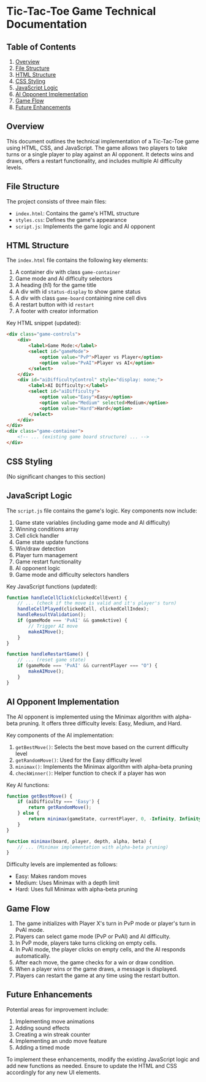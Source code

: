 # Tic-Tac-Toe Game Technical Documentation

## Table of Contents
1. [Overview](#overview)
2. [File Structure](#file-structure)
3. [HTML Structure](#html-structure)
4. [CSS Styling](#css-styling)
5. [JavaScript Logic](#javascript-logic)
6. [AI Opponent Implementation](#ai-opponent-implementation)
7. [Game Flow](#game-flow)
8. [Future Enhancements](#future-enhancements)

## Overview

This document outlines the technical implementation of a Tic-Tac-Toe game using HTML, CSS, and JavaScript. The game allows two players to take turns or a single player to play against an AI opponent. It detects wins and draws, offers a restart functionality, and includes multiple AI difficulty levels.

## File Structure

The project consists of three main files:

- `index.html`: Contains the game's HTML structure
- `styles.css`: Defines the game's appearance
- `script.js`: Implements the game logic and AI opponent

## HTML Structure

The `index.html` file contains the following key elements:

1. A container div with class `game-container`
2. Game mode and AI difficulty selectors
3. A heading (h1) for the game title
4. A div with id `status-display` to show game status
5. A div with class `game-board` containing nine cell divs
6. A restart button with id `restart`
7. A footer with creator information

Key HTML snippet (updated):

```html
<div class="game-controls">
    <div>
        <label>Game Mode:</label>
        <select id="gameMode">
            <option value="PvP">Player vs Player</option>
            <option value="PvAI">Player vs AI</option>
        </select>
    </div>
    <div id="aiDifficultyControl" style="display: none;">
        <label>AI Difficulty:</label>
        <select id="aiDifficulty">
            <option value="Easy">Easy</option>
            <option value="Medium" selected>Medium</option>
            <option value="Hard">Hard</option>
        </select>
    </div>
</div>
<div class="game-container">
    <!-- ... (existing game board structure) ... -->
</div>
```

## CSS Styling

(No significant changes to this section)

## JavaScript Logic

The `script.js` file contains the game's logic. Key components now include:

1. Game state variables (including game mode and AI difficulty)
2. Winning conditions array
3. Cell click handler
4. Game state update functions
5. Win/draw detection
6. Player turn management
7. Game restart functionality
8. AI opponent logic
9. Game mode and difficulty selectors handlers

Key JavaScript functions (updated):

```javascript
function handleCellClick(clickedCellEvent) {
    // ... (check if the move is valid and it's player's turn)
    handleCellPlayed(clickedCell, clickedCellIndex);
    handleResultValidation();
    if (gameMode === 'PvAI' && gameActive) {
        // Trigger AI move
        makeAIMove();
    }
}

function handleRestartGame() {
    // ... (reset game state)
    if (gameMode === 'PvAI' && currentPlayer === "O") {
        makeAIMove();
    }
}
```

## AI Opponent Implementation

The AI opponent is implemented using the Minimax algorithm with alpha-beta pruning. It offers three difficulty levels: Easy, Medium, and Hard.

Key components of the AI implementation:

1. `getBestMove()`: Selects the best move based on the current difficulty level
2. `getRandomMove()`: Used for the Easy difficulty level
3. `minimax()`: Implements the Minimax algorithm with alpha-beta pruning
4. `checkWinner()`: Helper function to check if a player has won

Key AI functions:

```javascript
function getBestMove() {
    if (aiDifficulty === 'Easy') {
        return getRandomMove();
    } else {
        return minimax(gameState, currentPlayer, 0, -Infinity, Infinity).index;
    }
}

function minimax(board, player, depth, alpha, beta) {
    // ... (Minimax implementation with alpha-beta pruning)
}
```

Difficulty levels are implemented as follows:
- Easy: Makes random moves
- Medium: Uses Minimax with a depth limit
- Hard: Uses full Minimax with alpha-beta pruning

## Game Flow

1. The game initializes with Player X's turn in PvP mode or player's turn in PvAI mode.
2. Players can select game mode (PvP or PvAI) and AI difficulty.
3. In PvP mode, players take turns clicking on empty cells.
4. In PvAI mode, the player clicks on empty cells, and the AI responds automatically.
5. After each move, the game checks for a win or draw condition.
6. When a player wins or the game draws, a message is displayed.
7. Players can restart the game at any time using the restart button.

## Future Enhancements

Potential areas for improvement include:

1. Implementing move animations
2. Adding sound effects
3. Creating a win streak counter
4. Implementing an undo move feature
5. Adding a timed mode

To implement these enhancements, modify the existing JavaScript logic and add new functions as needed. Ensure to update the HTML and CSS accordingly for any new UI elements.
